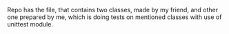 Repo has the file, that contains two classes, made by my friend, and other one prepared by me, which is doing tests on mentioned classes with use of unittest module.
